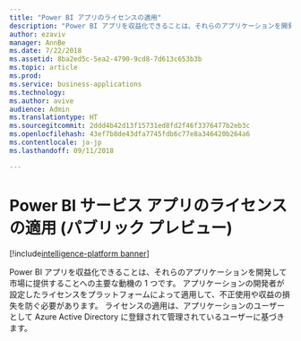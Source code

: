 ```yaml
---
title: "Power BI アプリのライセンスの適用"
description: "Power BI アプリを収益化できることは、それらのアプリケーションを開発して市場に提供することへの主要な動機の 1 つです。"
author: ezaviv
manager: AnnBe
ms.date: 7/22/2018
ms.assetid: 8ba2ed5c-5ea2-4790-9cd8-7d613c653b3b
ms.topic: article
ms.prod: 
ms.service: business-applications
ms.technology: 
ms.author: avive
audience: Admin
ms.translationtype: HT
ms.sourcegitcommit: 2ddd4b42d13f15731ed8fd2f46f3376477b2eb3c
ms.openlocfilehash: 43ef7b8de43dfa7745fdb6c77e8a346420b264a6
ms.contentlocale: ja-jp
ms.lasthandoff: 09/11/2018

---
```

# <a name="licensing-enforcement-for-power-bi-service-apps-public-preview"></a>Power BI サービス アプリのライセンスの適用 (パブリック プレビュー)

[!include[intelligence-platform banner](../../includes/intelligence-platform.md)]

Power BI アプリを収益化できることは、それらのアプリケーションを開発して市場に提供することへの主要な動機の 1 つです。 アプリケーションの開発者が設定したライセンスをプラットフォームによって適用して、不正使用や収益の損失を防ぐ必要があります。 ライセンスの適用は、アプリケーションのユーザーとして Azure Active Directory に登録されて管理されているユーザーに基づきます。

